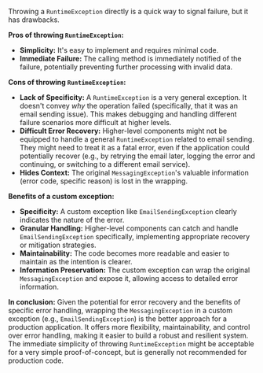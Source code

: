Throwing a `RuntimeException` directly is a quick way to signal failure, but it has drawbacks.

**Pros of throwing `RuntimeException`:**

*   **Simplicity:**  It's easy to implement and requires minimal code.
*   **Immediate Failure:**  The calling method is immediately notified of the failure, potentially preventing further processing with invalid data.

**Cons of throwing `RuntimeException`:**

*   **Lack of Specificity:** A `RuntimeException` is a very general exception.  It doesn't convey *why* the operation failed (specifically, that it was an email sending issue). This makes debugging and handling different failure scenarios more difficult at higher levels.
*   **Difficult Error Recovery:** Higher-level components might not be equipped to handle a general `RuntimeException` related to email sending.  They might need to treat it as a fatal error, even if the application could potentially recover (e.g., by retrying the email later, logging the error and continuing, or switching to a different email service).
*   **Hides Context:**  The original `MessagingException`'s valuable information (error code, specific reason) is lost in the wrapping.

**Benefits of a custom exception:**

*   **Specificity:** A custom exception like `EmailSendingException` clearly indicates the nature of the error.
*   **Granular Handling:** Higher-level components can catch and handle `EmailSendingException` specifically, implementing appropriate recovery or mitigation strategies.
*   **Maintainability:**  The code becomes more readable and easier to maintain as the intention is clearer.
*   **Information Preservation:**  The custom exception can wrap the original `MessagingException` and expose it, allowing access to detailed error information.

**In conclusion:**  Given the potential for error recovery and the benefits of specific error handling, wrapping the `MessagingException` in a custom exception (e.g., `EmailSendingException`) is the better approach for a production application. It offers more flexibility, maintainability, and control over error handling, making it easier to build a robust and resilient system.  The immediate simplicity of throwing `RuntimeException` might be acceptable for a very simple proof-of-concept, but is generally not recommended for production code.